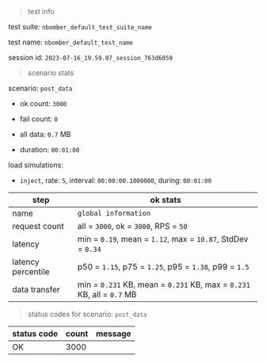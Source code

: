 > test info

test suite: `nbomber_default_test_suite_name`

test name: `nbomber_default_test_name`

session id: `2023-07-16_19.59.07_session_763d6059`

> scenario stats

scenario: `post_data`

  - ok count: `3000`

  - fail count: `0`

  - all data: `0.7` MB

  - duration: `00:01:00`

load simulations:

  - `inject`, rate: `5`, interval: `00:00:00.1000000`, during: `00:01:00`

|step|ok stats|
|---|---|
|name|`global information`|
|request count|all = `3000`, ok = `3000`, RPS = `50`|
|latency|min = `0.19`, mean = `1.12`, max = `10.87`, StdDev = `0.34`|
|latency percentile|p50 = `1.15`, p75 = `1.25`, p95 = `1.38`, p99 = `1.5`|
|data transfer|min = `0.231` KB, mean = `0.231` KB, max = `0.231` KB, all = `0.7` MB|


> status codes for scenario: `post_data`

|status code|count|message|
|---|---|---|
|OK|3000||


